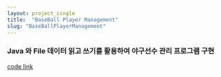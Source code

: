 ```yaml
---
layout: project_single
title:  "BaseBall Player Management"
slug: "BaseBallPlayerManagement"
---
```

### Java 와 File 데이터 읽고 쓰기를 활용하여 야구선수 관리 프로그램 구현

[code link](https://github.com/byunginK/TIL/tree/master/BaseBall%20UI)